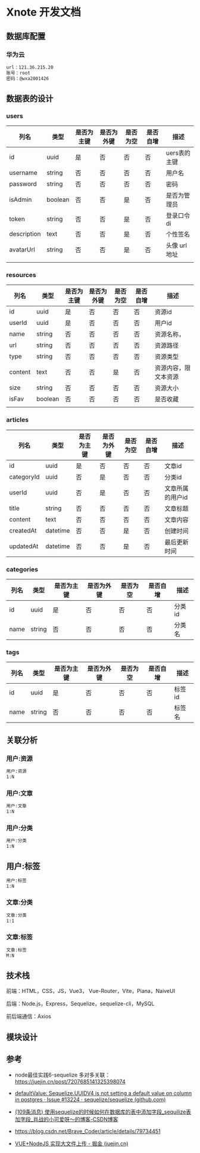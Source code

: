# Xnote 开发文档

## 数据库配置

### 华为云

```md
url：121.36.215.20
账号：root
密码：@wxa2001426
```

## 数据表的设计

### users

| 列名        | 类型    | 是否为主键 | 是否为外键 | 是否为空 | 是否自增 | 描述          |
| ----------- | ------- | ---------- | ---------- | -------- | -------- | ------------- |
| id          | uuid    | 是         | 否         | 否       | 否       | uers表的主键  |
| username    | string  | 否         | 否         | 否       | 否       | 用户名        |
| password    | string  | 否         | 否         | 否       | 否       | 密码          |
| isAdmin     | boolean | 否         | 否         | 是       | 否       | 是否为管理员  |
| token       | string  | 否         | 否         | 是       | 否       | 登录口令di    |
| description | text    | 否         | 否         | 是       | 否       | 个性签名      |
| avatarUrl   | string  | 否         | 否         | 是       | 否       | 头像 url 地址 |
|             |         |            |            |          |          |               |

### resources

| 列名    | 类型    | 是否为主键 | 是否为外键 | 是否为空 | 是否自增 | 描述                 |
| ------- | ------- | ---------- | ---------- | -------- | -------- | -------------------- |
| id      | uuid    | 是         | 否         | 否       | 否       | 资源id               |
| userId  | uuid    | 是         | 否         | 否       | 否       | 用户id               |
| name    | string  | 否         | 否         | 否       | 否       | 资源名称，           |
| url     | string  | 否         | 否         | 否       | 否       | 资源路径             |
| type    | string  | 否         | 否         | 否       | 否       | 资源类型             |
| content | text    | 否         | 否         | 是       | 否       | 资源内容，限文本资源 |
| size    | string  | 否         | 否         | 否       | 否       | 资源大小             |
| isFav   | boolean | 否         | 否         | 否       | 否       | 是否收藏             |
|         |         |            |            |          |          |                      |

### articles

| 列名       | 类型     | 是否为主键 | 是否为外键 | 是否为空 | 是否自增 | 描述             |
| ---------- | -------- | ---------- | ---------- | -------- | -------- | ---------------- |
| id         | uuid     | 是         | 否         | 否       | 否       | 文章id           |
| categoryId | uuid     | 否         | 是         | 否       | 否       | 分类id           |
| userId     | uuid     | 否         | 是         | 否       | 否       | 文章所属的用户id |
| title      | string   | 否         | 否         | 否       | 否       | 文章标题         |
| content    | text     | 否         | 否         | 否       | 否       | 文章内容         |
| createdAt  | datetime | 否         | 否         | 是       | 否       | 创建时间         |
| updatedAt  | datetime | 否         | 否         | 是       | 否       | 最后更新时间     |



### categories

| 列名 | 类型   | 是否为主键 | 是否为外键 | 是否为空 | 是否自增 | 描述   |
| ---- | ------ | ---------- | ---------- | -------- | -------- | ------ |
| id   | uuid   | 是         | 否         | 否       | 否       | 分类id |
| name | string | 否         | 否         | 否       | 否       | 分类名 |



### tags

| 列名 | 类型   | 是否为主键 | 是否为外键 | 是否为空 | 是否自增 | 描述   |
| ---- | ------ | ---------- | ---------- | -------- | -------- | ------ |
| id   | uuid   | 是         | 否         | 否       | 否       | 标签id |
| name | string | 否         | 否         | 否       | 否       | 标签名 |

## 关联分析

### 用户:资源

```md
用户:资源
1:N
```

### 用户:文章

```md
用户:文章
1:N
```

### 用户:分类

```md
用户:分类
1:N
```

## 用户:标签

```md
用户:标签
1:N
```

### 文章:分类

```md
文章:分类
1:1
```

### 文章:标签

```md
文章:标签
M:N
```

## 技术栈

前端：HTML，CSS，JS，Vue3， Vue-Router，Vite，Piana，NaiveUI

后端：Node.js，Express，Sequelize，sequelize-cli，MySQL

前后端通信：Axios

## 模块设计



## 参考

- node最佳实践6-sequelize 多对多关联：https://juejin.cn/post/7207685141325398074

- [defaultValue: Sequelize.UUIDV4 is not setting a default value on column in postgres · Issue #13224 · sequelize/sequelize (github.com)](https://github.com/sequelize/sequelize/issues/13224)

- [(109条消息) 使用sequelize的时候如何在数据库的表中添加字段_sequilize表加字段_肖战的小可爱呀～的博客-CSDN博客](https://blog.csdn.net/xzdnana/article/details/107494757)

- https://blog.csdn.net/Brave_Coder/article/details/79734451

- [VUE+NodeJS 实现大文件上传 - 掘金 (juejin.cn)](https://juejin.cn/post/7098749140548452365#heading-8)